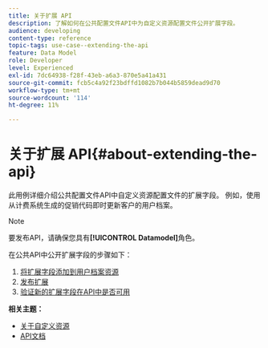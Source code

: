 ```yaml
---
title: 关于扩展 API
description: 了解如何在公共配置文件API中为自定义资源配置文件公开扩展字段。
audience: developing
content-type: reference
topic-tags: use-case--extending-the-api
feature: Data Model
role: Developer
level: Experienced
exl-id: 7dc64938-f28f-43eb-a6a3-870e5a41a431
source-git-commit: fcb5c4a92f23bdffd1082b7b044b5859dead9d70
workflow-type: tm+mt
source-wordcount: '114'
ht-degree: 11%

---
```


# 关于扩展 API{#about-extending-the-api}

此用例详细介绍公共配置文件API中自定义资源配置文件的扩展字段。 例如，使用从计费系统生成的促销代码即时更新客户的用户档案。

>[!NOTE]
>
>要发布API，请确保您具有&#x200B;**[!UICONTROL Datamodel]**&#x200B;角色。

在公共API中公开扩展字段的步骤如下：

1. [将扩展字段添加到用户档案资源](../../developing/using/step-1--add-extension-fields-to-the-profile-resource.md)
1. [发布扩展](../../developing/using/step-2--publish-the-extension.md)
1. [验证新的扩展字段在API中是否可用](../../developing/using/step-3--verify-the-extension.md)

**相关主题：**

* [关于自定义资源](../../developing/using/data-model-concepts.md)
* [API文档](../../api/using/get-started-apis.md)
